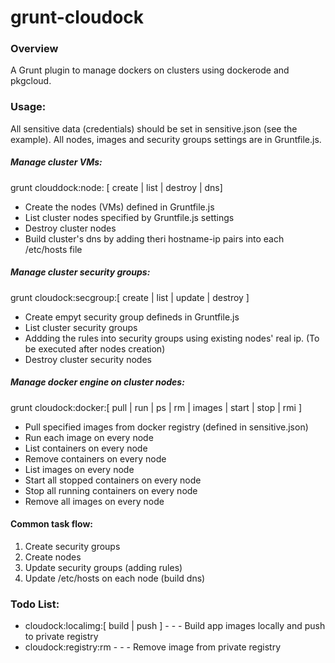 # grunt-cloudock

### Overview
A Grunt plugin to manage dockers on clusters using dockerode and pkgcloud.

### Usage:

All sensitive data (credentials) should be set in sensitive.json (see the example).
All nodes, images and security groups settings are in Gruntfile.js.

##### Manage cluster VMs:
grunt clouddock:node: [ create | list | destroy | dns]
 - Create the nodes (VMs) defined in Gruntfile.js
 - List cluster nodes specified by Gruntfile.js settings
 - Destroy cluster nodes
 - Build cluster's dns by adding theri hostname-ip pairs into each /etc/hosts file

##### Manage cluster security groups:
grunt cloudock:secgroup:[ create | list | update | destroy ]
 - Create empyt security group defineds in Gruntfile.js
 - List cluster security groups
 - Addding the rules into security groups using existing nodes' real ip. (To be executed after nodes creation)
 - Destroy cluster security nodes
 
##### Manage docker engine on cluster nodes:
grunt cloudock:docker:[ pull | run | ps | rm | images | start | stop | rmi ]
 - Pull specified images from docker registry (defined in sensitive.json)
 - Run each image on every node
 - List containers on every node
 - Remove containers on every node
 - List images on every node
 - Start all stopped containers on every node
 - Stop all running containers on every node
 - Remove all images on every node

 #### Common task flow:
 1. Create security groups
 2. Create nodes
 3. Update security groups (adding rules)
 4. Update /etc/hosts on each node (build dns)

### Todo List:
 - cloudock:localimg:[ build | push ]  - - - Build app images locally and push to private registry
 - cloudock:registry:rm  - - - Remove image from private registry

